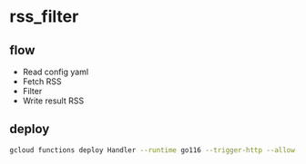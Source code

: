 # rss_filter

## flow

- Read config yaml
- Fetch RSS
- Filter
- Write result RSS

## deploy

```sh
gcloud functions deploy Handler --runtime go116 --trigger-http --allow-unauthenticated
```

